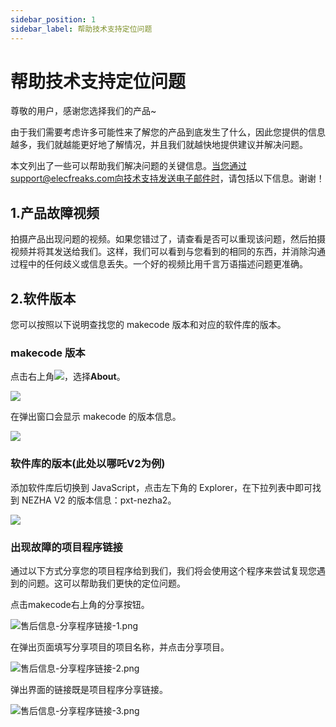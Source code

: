 ```yaml
---
sidebar_position: 1
sidebar_label: 帮助技术支持定位问题
---
```


# 帮助技术支持定位问题

尊敬的用户，感谢您选择我们的产品~

由于我们需要考虑许多可能性来了解您的产品到底发生了什么，因此您提供的信息越多，我们就越能更好地了解情况，并且我们就越快地提供建议并解决问题。

本文列出了一些可以帮助我们解决问题的关键信息。当您通过support@elecfreaks.com向技术支持发送电子邮件时，请包括以下信息。谢谢！

## 1.产品故障视频

拍摄产品出现问题的视频。如果您错过了，请查看是否可以重现该问题，然后拍摄视频并将其发送给我们。这样，我们可以看到与您看到的相同的东西，并消除沟通过程中的任何歧义或信息丢失。一个好的视频比用千言万语描述问题更准确。

## 2.软件版本

您可以按照以下说明查找您的 makecode 版本和对应的软件库的版本。

### **makecode 版本**

点击右上角![](https://wiki-media-ef.oss-cn-hongkong.aliyuncs.com/docs/microbit/building-blocks/microbit-space-science-kit/images/microbit-space-science-kit-faq01.png)，选择**About**。

![](https://wiki-media-ef.oss-cn-hongkong.aliyuncs.com/docs/microbit/building-blocks/microbit-space-science-kit/images/microbit-space-science-kit-faq02.png)

在弹出窗口会显示 makecode 的版本信息。

![](https://wiki-media-ef.oss-cn-hongkong.aliyuncs.com/docs/microbit/building-blocks/microbit-space-science-kit/images/microbit-space-science-kit-faq03.png)



### 软件库的版本(此处以哪吒V2为例)

添加软件库后切换到 JavaScript，点击左下角的 Explorer，在下拉列表中即可找到 NEZHA V2 的版本信息：pxt-nezha2。

![](https://wiki-media-ef.oss-cn-hongkong.aliyuncs.com/docs/microbit/building-blocks/microbit-space-science-kit/images/microbit-space-science-kit-faq04.png)


### 出现故障的项目程序链接

通过以下方式分享您的项目程序给到我们，我们将会使用这个程序来尝试复现您遇到的问题。这可以帮助我们更快的定位问题。

点击makecode右上角的分享按钮。

![售后信息-分享程序链接-1.png](https://cdn.nlark.com/yuque/0/2023/png/12684684/1693650529564-f44bf0ec-13a4-4324-9b6d-51ddd57180f9.png?x-oss-process=image%2Fformat%2Cwebp)

在弹出页面填写分享项目的项目名称，并点击分享项目。

![售后信息-分享程序链接-2.png](https://cdn.nlark.com/yuque/0/2023/png/12684684/1693650529514-97e5f5be-70d4-476e-8bf9-dfdb52bdd019.png?x-oss-process=image%2Fformat%2Cwebp)

弹出界面的链接既是项目程序分享链接。

![售后信息-分享程序链接-3.png](https://cdn.nlark.com/yuque/0/2023/png/12684684/1693650529538-a692de68-3a66-436b-b10f-3123e1207810.png?x-oss-process=image%2Fformat%2Cwebp)

